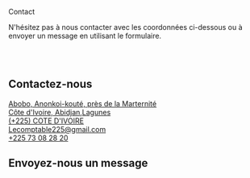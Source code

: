 Contact
<!-- wp:paragraph {"align":"left"} -->
<p class="has-text-align-left">N'hésitez pas à nous contacter avec les coordonnées ci-dessous ou à envoyer un message en utilisant le formulaire.</p>
<!-- /wp:paragraph -->

<!-- wp:spacer {"height":32,"className":"desktop-only"} -->
<div style="height:32px;" aria-hidden="true" class="wp-block-spacer desktop-only"></div>
<!-- /wp:spacer -->

<!-- wp:columns {"align":"wide","className":"has-2-columns"} -->
<div class="wp-block-columns alignwide has-2-columns"><!-- wp:column -->
<div class="wp-block-column"><!-- wp:heading {"align":"left"} -->
<h2 class="has-text-align-left">Contactez-nous</h2>
<!-- /wp:heading -->

<!-- wp:jetpack/contact-info -->
<div class=&quot;wp-block-jetpack-contact-info&quot;><!-- wp:jetpack/address {&quot;address&quot;:&quot;Abobo, Anonkoi-kouté, près de la Marternité&quot;,&quot;city&quot;:&quot;CityAbidjan&quot;&quot;region&quot;:&quot;Cote d'Ivoire,Abidjan,Lagunes                          &quot;,&quot;postal&quot;:&quot;+225&quot;,&quot;country&quot;:&quot;COTE D'IVOIRE&quot;,&quot;linkToGoogleMaps&quot;:true} -->
<div class=&quot;wp-block-jetpack-address&quot;><a href=&quot;https://www.google.com/maps/search/Abobo,+Anonkoi-kouté, près de la Marternité,+Abidjan,+Cote d'Ivoire, Lagunes; ++225;+COTE D'IVOIRE&quot; target=&quot;_blank&quot; rel=&quot;noopener noreferrer&quot; title=&quot;Ouvrir l'adresse dans Google Maps&quot;><div class=&quot;jetpack-address__address jetpack-address__address1&quot;>Abobo, Anonkoi-kouté, près de la Marternité</div><div><span class=&quot;jetpack-address__city&quot; <span class=&quot;jetpack-address__region&quot;>Côte d'Ivoire, Abidjan,Lagunes    </span> <span class=&quot;jetpack-address__postal&quot;
+225</span></div><div class=&quot;jetpack-address__country&quot;>(+225) COTE D'IVOIRE</div></a></div>
<!-- /wp:jetpack/address -->

<!-- wp:jetpack/email {&quot;email&quot;:&quot;myemailLecomptable225@gmail.com&quot;} -->
<div class=&quot;wp-block-jetpack-email&quot;><a href=&quot;mailto:myemailLecomptable225@gmail.com&quot;>Lecomptable225@gmail.com</a></div>
<!-- /wp:jetpack/email -->

<!-- wp:jetpack/phone {&quot;phone&quot;:&quot;+225 73 08 28 20&quot;} -->
<div class=&quot;wp-block-jetpack-phone&quot;><a href=&quot;tel:+225 73082820&quot;>+225 73 08 28 20</a></div>
<!-- /wp:jetpack/phone --></div>
<!-- /wp:jetpack/contact-info -->

<!-- wp:social-links -->
<ul class="wp-block-social-links"><!-- wp:social-link-facebook /-->

<!-- wp:social-link-twitter /-->

<!-- wp:social-link-instagram {"url":"instagram.com"} /-->

<!-- wp:social-link-linkedin /-->

<!-- wp:social-link-youtube /-->

<!-- wp:social-link-facebook /-->

<!-- wp:social-link-facebook {"url":"facebook.com"} /-->

<!-- wp:social-link-twitter {"url":"twitter.com"} /-->

<!-- wp:social-link-wordpress {"url":"wordpress.com"} /--></ul>
<!-- /wp:social-links --></div>
<!-- /wp:column -->

<!-- wp:column -->
<div class="wp-block-column"><!-- wp:heading {"align":"left"} -->
<h2 class="has-text-align-left">Envoyez-nous un message</h2>
<!-- /wp:heading -->

<!-- wp:jetpack/contact-form {&quot;to&quot;:&quot;Lecomptable225@gmail.com&quot;,&quot;hasFormSettingsSet&quot;:&quot;yes&quot;} -->
<!-- wp:jetpack/field-name {"required":true} /-->

<!-- wp:jetpack/field-email {"label":"Email","required":true} /-->

<!-- wp:jetpack/field-url /-->

<!-- wp:jetpack/field-url {"label":"Entreprise","required":true} /-->

<!-- wp:jetpack/field-textarea {"required":true} /-->
<!-- /wp:jetpack/contact-form --></div>
<!-- /wp:column --></div>
<!-- /wp:columns -->
